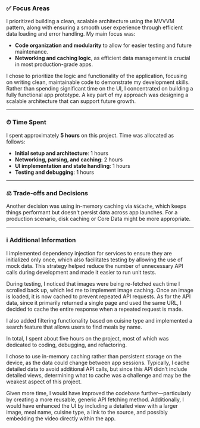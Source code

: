 ### ✅ Focus Areas

I prioritized building a clean, scalable architecture using the MVVVM pattern, along with ensuring a smooth user experience through efficient data loading and error handling. My main focus was:

- **Code organization and modularity** to allow for easier testing and future maintenance.
- **Networking and caching logic**, as efficient data management is crucial in most production-grade apps.

I chose to prioritize the logic and functionality of the application, focusing on writing clean, maintainable code to demonstrate my development skills. Rather than spending significant time on the UI, I concentrated on building a fully functional app prototype. A key part of my approach was designing a scalable architecture that can support future growth.

---

### ⏱ Time Spent

I spent approximately **5 hours** on this project. Time was allocated as follows:

- **Initial setup and architecture**: 1 hours  
- **Networking, parsing, and caching**: 2 hours  
- **UI implementation and state handling**: 1 hours  
- **Testing and debugging**: 1 hours  


---

### ⚖️ Trade-offs and Decisions


Another decision was using in-memory caching via `NSCache`, which keeps things performant but doesn't persist data across app launches. For a production scenario, disk caching or Core Data might be more appropriate.


---

### ℹ️ Additional Information

I implemented dependency injection for services to ensure they are initialized only once, which also facilitates testing by allowing the use of mock data. This strategy helped reduce the number of unnecessary API calls during development and made it easier to run unit tests.

During testing, I noticed that images were being re-fetched each time I scrolled back up, which led me to implement image caching. Once an image is loaded, it is now cached to prevent repeated API requests. As for the API data, since it primarily returned a single page and used the same URL, I decided to cache the entire response when a repeated request is made.

I also added filtering functionality based on cuisine type and implemented a search feature that allows users to find meals by name.

In total, I spent about five hours on the project, most of which was dedicated to coding, debugging, and refactoring.

I chose to use in-memory caching rather than persistent storage on the device, as the data could change between app sessions. Typically, I cache detailed data to avoid additional API calls, but since this API didn’t include detailed views, determining what to cache was a challenge and may be the weakest aspect of this project.

Given more time, I would have improved the codebase further—particularly by creating a more reusable, generic API fetching method. Additionally, I would have enhanced the UI by including a detailed view with a larger image, meal name, cuisine type, a link to the source, and possibly embedding the video directly within the app.
